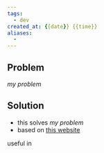 ```yaml
---
tags:
  - dev
created_at: {{date}} {{time}}
aliases:
  - 
---
```

## Problem
_my problem_

## Solution
- this solves _my problem_
- based on [this website](http://example.com)

useful in